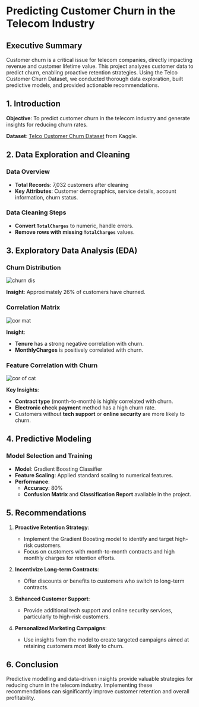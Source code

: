 # Predicting Customer Churn in the Telecom Industry

## Executive Summary
Customer churn is a critical issue for telecom companies, directly impacting revenue and customer lifetime value. This project analyzes customer data to predict churn, enabling proactive retention strategies. Using the Telco Customer Churn Dataset, we conducted thorough data exploration, built predictive models, and provided actionable recommendations.

## 1. Introduction
**Objective**: To predict customer churn in the telecom industry and generate insights for reducing churn rates.

**Dataset**: [Telco Customer Churn Dataset](https://www.kaggle.com/blastchar/telco-customer-churn) from Kaggle.

## 2. Data Exploration and Cleaning
### Data Overview
- **Total Records**: 7,032 customers after cleaning
- **Key Attributes**: Customer demographics, service details, account information, churn status.

### Data Cleaning Steps
- **Convert `TotalCharges`** to numeric, handle errors.
- **Remove rows with missing `TotalCharges`** values.

## 3. Exploratory Data Analysis (EDA)
### Churn Distribution
![churn dis](https://github.com/user-attachments/assets/fc351b9a-6700-4a65-b4b1-e244fd0b7996)


**Insight**: Approximately 26% of customers have churned.

### Correlation Matrix
![cor mat](https://github.com/user-attachments/assets/f83691ec-5af1-4b6f-91d6-d97988d32121)

**Insight**: 
- **Tenure** has a strong negative correlation with churn.
- **MonthlyCharges** is positively correlated with churn.

### Feature Correlation with Churn
![cor of cat](https://github.com/user-attachments/assets/fbe9d792-f881-4b75-a871-761f8df48ba1)

**Key Insights**:
- **Contract type** (month-to-month) is highly correlated with churn.
- **Electronic check payment** method has a high churn rate.
- Customers without **tech support** or **online security** are more likely to churn.

## 4. Predictive Modeling
### Model Selection and Training
- **Model**: Gradient Boosting Classifier
- **Feature Scaling**: Applied standard scaling to numerical features.
- **Performance**: 
  - **Accuracy**: 80%
  - **Confusion Matrix** and **Classification Report** available in the project.

## 5. Recommendations
1. **Proactive Retention Strategy**:
   - Implement the Gradient Boosting model to identify and target high-risk customers.
   - Focus on customers with month-to-month contracts and high monthly charges for retention efforts.

2. **Incentivize Long-term Contracts**:
   - Offer discounts or benefits to customers who switch to long-term contracts.

3. **Enhanced Customer Support**:
   - Provide additional tech support and online security services, particularly to high-risk customers.

4. **Personalized Marketing Campaigns**:
   - Use insights from the model to create targeted campaigns aimed at retaining customers most likely to churn.

## 6. Conclusion
Predictive modelling and data-driven insights provide valuable strategies for reducing churn in the telecom industry. Implementing these recommendations can significantly improve customer retention and overall profitability.

